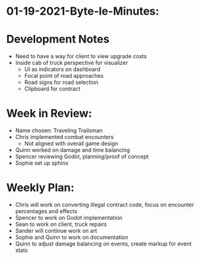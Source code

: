 # 01-19-2021-Byte-le-Minutes:

# Development Notes
- Need to have a way for client to view upgrade costs
- Inside cab of truck perspective for visualizer
    - UI as indicators on dashboard
    - Focal point of road approaches
    - Road signs for road selection
    - Clipboard for contract

# Week in Review:
- Name chosen: Traveling Trailsman
- Chris implemented combat encounters
    - Not aligned with overall game design
- Quinn worked on damage and time balancing
- Spencer reviewing Godot, planning/proof of concept
- Sophie set up sphinx

# Weekly Plan:
- Chris will work on converting illegal contract code, focus on encounter percentages and effects
- Spencer to work on Godot implementation
- Sean to work on client, truck repairs
- Sander will continue work on art
- Sophie and Quinn to work on documentation
- Quinn to adjust damage balancing on events, create markup for event stats
